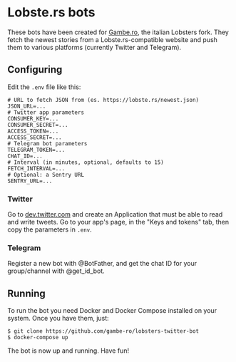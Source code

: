 # Lobste.rs bots

These bots have been created for [Gambe.ro](https://gambe.ro), the italian Lobsters fork. They fetch the newest stories from a Lobste.rs-compatible website and push them to various platforms (currently Twitter and Telegram).

## Configuring

Edit the `.env` file like this:

```
# URL to fetch JSON from (es. https://lobste.rs/newest.json)
JSON_URL=...
# Twitter app parameters
CONSUMER_KEY=...
CONSUMER_SECRET=...
ACCESS_TOKEN=...
ACCESS_SECRET=...
# Telegram bot parameters
TELEGRAM_TOKEN=...
CHAT_ID=...
# Interval (in minutes, optional, defaults to 15)
FETCH_INTERVAL=...
# Optional: a Sentry URL
SENTRY_URL=...
```

### Twitter

Go to [dev.twitter.com](https://dev.twitter.com) and create an Application that must be able to read and write tweets. Go to your app's page, in the "Keys and tokens" tab, then copy the parameters in `.env`.

### Telegram

Register a new bot with @BotFather, and get the chat ID for your group/channel with @get_id_bot.

## Running

To run the bot you need Docker and Docker Compose installed on your system. Once you have them, just:

```
$ git clone https://github.com/gambe-ro/lobsters-twitter-bot
$ docker-compose up
```

The bot is now up and running. Have fun!